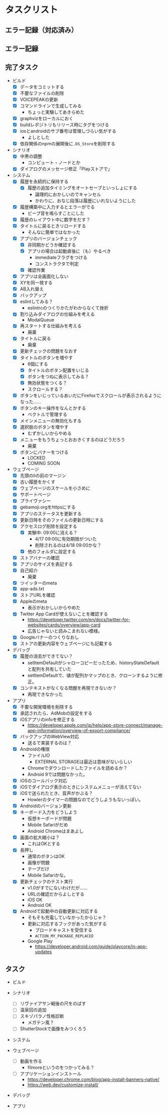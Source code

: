 # タスクリスト

## エラー記録（対応済み）

## エラー記録

## 完了タスク

- ビルド
  - [x] データをコミットする
  - [x] 不要なファイルの削除
  - [x] VOICEPEAKの更新
  - [x] コマンドラインで生成してみる
    - ちょっと実験してあきらめた
  - [x] graphvizをローカルにおく
  - [x] buildレポジトリもリリース時にタグをつける
  - [x] iosとandroidのサブ番号は管理しづらい気がする
    - よしとした
  - [x] 依存関係のnpmの展開後に`.DS_Store`を削除する

- シナリオ
  - [x] 中黒の調整
    - コンピュート・ノードとか
  - [x] ダイアログのメッセージ修正「Playストアで」

- システム
  - [x] 履歴を永続的に保持する
    - [x] 履歴の追加タイミングをオートセーブといっしょにする
      - 論理的におかしいのでキャンセル
      - かわりに、おなじ段落は履歴にいれないようにした
  - [x] 履歴構築中に入力するとエラーがでる
    - ビープ音を鳴らすことにした
  - [x] 履歴のレイアウト中に数字をだす？
  - [x] タイトルに戻るときリロードする
    - そんなに簡単ではなかった
  - [x] アプリのバージョンチェック
    - [x] 非同期かどうか確認する
    - [x] アプリの場合は起動直後に（も）やるべき
      - immediateフラグをつける
      - コンストラクタで判定
    - [x] 確認作業
  - [x] アプリは全画面化しない
  - [x] XYを同一視する
  - [x] AB入れ替え
  - [x] バックアップ
  - [x] eslintしてみる？
    - eslintrcのつくりかたがわからなくて挫折
  - [x] 割り込みダイアログの仕組みを考える
    - ModalQueue
  - [x] 再スタートする仕組みを考える
    - 廃棄
  - [x] タイトルに戻る
    - 廃棄
  - [x] 更新チェックの問題をなおす
  - [x] タイトルのボタンを増やす
    - 6個にする
    - [x] タイトルのボタン配置をいじる
    - [x] ボタンをつねに表示してみる？
    - [x] 無効状態をつくる？
    - スクロールする？
  - [x] ボタンをいじっているあいだにFirefoxでスクロールが表示されるようになった……
  - [x] ボタンのキー操作をなんとかする
    - ベクトルで管理する
  - [x] メインメニューの無効化もする
  - [x] 選択肢のボタンを増やす
    - むずかしいからやめる
  - [x] メニューをもうちょっとおおきくするのはどうだろう
    - 廃棄
  - [x] ボタンにバナーをつける
    - LOCKED
    - COMING SOON

- ウェブページ
  - [x] 先頭のliの前のマージン
  - [x] 古い履歴をかくす
  - [x] ウェブページのスケールを小さめに
  - [x] サポートページ
  - [x] プライヴァシー
  - [x] gebamoji.orgをhttpsにする
  - [x] アプリのステータスを更新する
  - [x] 更新日時をそのファイルの更新日時にする
  - [x] アクセスログ削除を設定する
    - [x] 実験中: 09:00に消える？
      - 4/17 09:00に有効期限がついた
      - 削除されるのは4/18 09:00かな？
    - [x] 他のフォルダに設定する
  - [x] ストアバナーの確認
  - [x] アプリのサイズを表記する
  - [x] 自己紹介
    - 廃棄
  - [x] ツイッターのmeta
  - [x] app-ads.txt
  - [x] ストアURLを確認
  - [x] Appleのmeta
    - 表示がおかしいからやめた
  - [x] Twitter App Cardが使えないことを確認する
    - https://developer.twitter.com/en/docs/twitter-for-websites/cards/overview/app-card
    - 広告じゃないと読みこまれない模様。
  - [x] Googleバナーのつくりなおし
  - [x] ストアの更新内容をウェブページにも記載する

- デバッグ
  - [x] 履歴の消去ができてない？
    - setItemDefaultがシャローコピーだったため、historyStateDefaultと配列を共有していた
    - setItemDefaultで、値が配列かマップのとき、クローンするように修正。
  - [x] コンテキストがなくなる問題を再現できないか？
    - 再現できなかった

- アプリ
  - [x] 不要な開発環境を削除する
  - [x] 承認されたら、AdMobの設定をする
  - [x] iOSアプリのinfoを修正する
    - https://developer.apple.com/jp/help/app-store-connect/manage-app-information/overview-of-export-compliance/
  - [x] バックアップのWebView対応
    - 送るで実装するのは？
  - [x] Androidの権限
    - ファイルIO
      - EXTERNAL STORAGEは最近は意味がないらしい
    - Chromeでダウンロードしたファイルを読めるか？
    - Android 9では問題なかった。
  - [x] iOSのコールバック対応
  - [x] iOSでダイアログ表示のときにシステムメニューが消えてない
  - [x] iOSで送られたとき、音声がかぶる？
    - Howlerのタイマーの問題なのでどうしようもないっぽい。
  - [x] Androidのバージョン更新
  - [x] キーボード入力をどうしよう
    - 仮想キーボードが問題
    - Mobile Safariがだめ
    - Android Chromeはまあよし
  - [x] 画面の拡大縮小は？
    - これはOKとする
  - [x] 長押し
    - 通常のボタンはOK
    - 画像が問題
    - テープだけ
    - Mobile Safariかな。
  - [x] 更新チェックのテスト実行
    - v1.0がすでにないわけだが……
    - URLの確認だからよしとする
    - iOS OK
    - Android OK
  - [x] Androidで起動中の自動更新に対応する
    - そもそも充電していなかったからじゃ？
    - 更新に対応するフックがあった気がする
      - ブロードキャストを受信する
      - `ACTION_MY_PACKAGE_REPLACED`
    - Google Play
      - https://developer.android.com/guide/playcore/in-app-updates

## タスク

- ビルド

- シナリオ
  - [ ] リヴァイアサン戦後の尺をのばす
  - [ ] 温泉回の追加
  - [ ] スキゾパラノ性格診断
    - メガテン風？
  - [ ] ShutterStockで画像をみつくろう

- システム

- ウェブページ
  - [ ] 動画を作る
    - filmoreというのをつかってみる？
  - [ ] アプリケーションインストール
    - https://developer.chrome.com/blog/app-install-banners-native/
    - https://web.dev/customize-install/

- デバッグ

- アプリ

